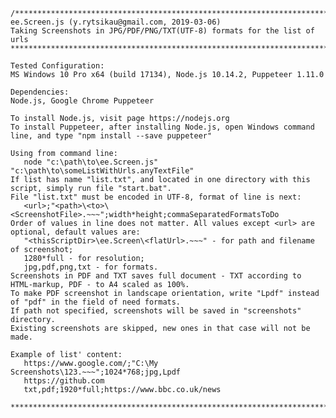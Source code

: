     /**************************************************************************************************************************
    ee.Screen.js (y.rytsikau@gmail.com, 2019-03-06)
    Taking Screenshots in JPG/PDF/PNG/TXT(UTF-8) formats for the list of urls
    ***************************************************************************************************************************

    Tested Configuration:
    MS Windows 10 Pro x64 (build 17134), Node.js 10.14.2, Puppeteer 1.11.0

    Dependencies:
    Node.js, Google Chrome Puppeteer
        
    To install Node.js, visit page https://nodejs.org
    To install Puppeteer, after installing Node.js, open Windows command line, and type "npm install --save puppeteer"
    
    Using from command line:
       node "c:\path\to\ee.Screen.js" "c:\path\to\someListWithUrls.anyTextFile"
    If list has name "list.txt", and located in one directory with this script, simply run file "start.bat".
    File "list.txt" must be encoded in UTF-8, format of line is next:
       <url>;"<path>\<to>\<ScreenshotFile>.~~~";width*height;commaSeparatedFormatsToDo
    Order of values in line does not matter. All values except <url> are optional, default values are:
       "<thisScriptDir>\ee.Screen\<flatUrl>.~~~" - for path and filename of screenshot;
       1280*full - for resolution;
       jpg,pdf,png,txt - for formats.
    Screenshots in PDF and TXT saves full document - TXT according to HTML-markup, PDF - to A4 scaled as 100%.
    To make PDF screenshot in landscape orientation, write "Lpdf" instead of "pdf" in the field of need formats.
    If path not specified, screenshots will be saved in "screenshots" directory.
    Existing screenshots are skipped, new ones in that case will not be made.
    
    Example of list' content:
       https://www.google.com/;"C:\My Screenshots\123.~~~";1024*768;jpg,Lpdf
       https://github.com
       txt,pdf;1920*full;https://www.bbc.co.uk/news
    
    **************************************************************************************************************************/